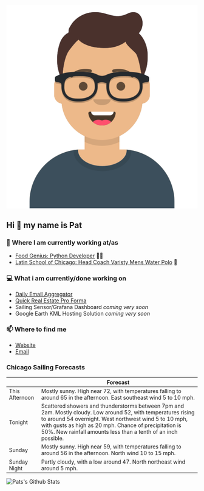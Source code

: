 [![Social banner for p-j-falconer](https://raw.githubusercontent.com/P-J-FALCONER/P-J-FALCONER/master/assets/avataaars.svg)](https://patfalconer.com/)
## Hi :wave: my name is Pat

### 💼 Where I am currently working at/as
- [Food Genius: Python Developer](https://getfoodgenius.com/) 🍔🐍
- [Latin School of Chicago: Head Coach Varisty Mens Water Polo](https://www.latinschool.org/) 🤽


### 💻 What i am currently/done working on
 - [Daily Email Aggregator](https://github.com/P-J-FALCONER/dott_daily_mail)
 - [Quick Real Estate Pro Forma](https://github.com/P-J-FALCONER/henry)
 - Sailing Sensor/Grafana Dashboard *coming very soon*
 - Google Earth KML Hosting Solution *coming very soon*

### 📫 Where to find me
 - [Website](https://patfalconer.com/)
 - [Email](mailto:patrick.j.falconer@gmail.com)


### Chicago Sailing Forecasts
|   | Forecast  |
|---|---|
| This Afternoon | Mostly sunny. High near 72, with temperatures falling to around 65 in the afternoon. East southeast wind 5 to 10 mph. |
| Tonight | Scattered showers and thunderstorms between 7pm and 2am. Mostly cloudy. Low around 52, with temperatures rising to around 54 overnight. West northwest wind 5 to 10 mph, with gusts as high as 20 mph. Chance of precipitation is 50%. New rainfall amounts less than a tenth of an inch possible. |
| Sunday | Mostly sunny. High near 59, with temperatures falling to around 56 in the afternoon. North wind 10 to 15 mph. |
| Sunday Night | Partly cloudy, with a low around 47. North northeast wind around 5 mph. |

![Pats's Github Stats](https://github-readme-stats.vercel.app/api?username=p-j-falconer&show_icons=true&theme=radical)
